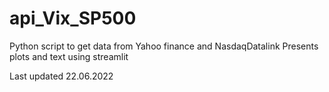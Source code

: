 # api_Vix_SP500
Python script to get data from Yahoo finance and NasdaqDatalink
Presents plots and text using streamlit 

Last updated 22.06.2022
